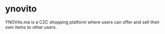 # ynovito
YNOVito.ma is a C2C shopping platform where users can offer and sell their own items to other users.
